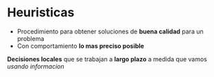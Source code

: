 
# Heuristicas
- Procedimiento para obtener soluciones de **buena calidad** para un problema
- Con comportamiento **lo mas preciso posible**

**Decisiones locales** que se trabajan a **largo plazo** a medida que vamos _usando informacion_
